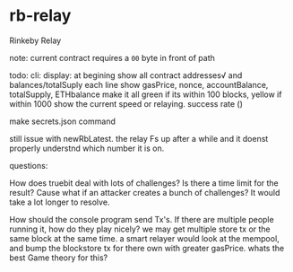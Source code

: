 # rb-relay
Rinkeby Relay

note: current contract requires a `00` byte in front of path

todo: cli:
  display:
    at begining show all contract addresses√ and balances/totalSuply
    each line show gasPrice, nonce, accountBalance, totalSupply, ETHbalance
    make it all green if its within 100 blocks, yellow if within 1000
    show the current speed or relaying. success rate ()

  make secrets.json command

  still issue with newRbLatest. the relay Fs up after a while and it doenst properly understnd which number it is on.

questions:

  How does truebit deal with lots of challenges? Is there a time limit for the result? Cause what if an attacker creates a bunch of challenges? It would take a lot longer to resolve.

  How should the console program send Tx's. If there are multiple people running it, how do they play nicely? we may get multiple store tx or the same block at the same time. a smart relayer would look at the mempool, and bump the blockstore tx for there own with greater gasPrice. whats the best Game theory for this?

  

